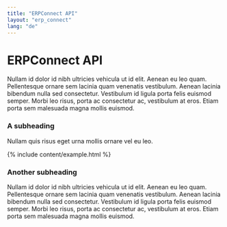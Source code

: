 ```yaml
---
title: "ERPConnect API"
layout: "erp_connect"
lang: "de"
---
```


# ERPConnect API

Nullam id dolor id nibh ultricies vehicula ut id elit. Aenean eu leo quam. Pellentesque ornare sem lacinia quam venenatis vestibulum. Aenean lacinia bibendum nulla sed consectetur. Vestibulum id ligula porta felis euismod semper. Morbi leo risus, porta ac consectetur ac, vestibulum at eros. Etiam porta sem malesuada magna mollis euismod.

### A subheading

Nullam quis risus eget urna mollis ornare vel eu leo.

{% include content/example.html %}

### Another subheading

Nullam id dolor id nibh ultricies vehicula ut id elit. Aenean eu leo quam. Pellentesque ornare sem lacinia quam venenatis vestibulum. Aenean lacinia bibendum nulla sed consectetur. Vestibulum id ligula porta felis euismod semper. Morbi leo risus, porta ac consectetur ac, vestibulum at eros. Etiam porta sem malesuada magna mollis euismod.
